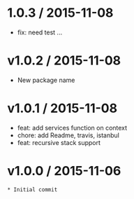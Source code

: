 
1.0.3 / 2015-11-08
==================

  * fix: need test ...

v1.0.2 / 2015-11-08
===================

  * New package name

v1.0.1 / 2015-11-08
===================

  * feat: add services function on context
  * chore: add Readme, travis, istanbul
  * feat: recursive stack support

v1.0.0 / 2015-11-06
===================
    * Initial commit

